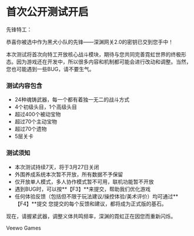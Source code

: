 # **首次公开测试开启**

先锋特工：

恭喜你被选中作为黑犬小队的先锋——深渊网关2.0的密钥已交到您手中！

本次测试将首次向特工开放核心战斗模块，期待与您共同完善霓虹世界的终极形态。因为游戏还在开发中，所以很多内容和机制都可能会进行改动和调整。当然，您也可能遇到一些BUG，请不要生气。

### 测试内容包含

* 24种魂铸武器，每一个都有着独一无二的战斗方式
* 4个初级头目，1个高级头目
* 超过400个被动宝物
* 超过70个主动宝物
* 超过70个遗物
* 5层关卡
### **测试须知**

* 本次测试持续7天，将于3月27日关闭
* 外围养成系统本次暂不开放，所有数据不予保留
* 仅开放单人模式，多人协作模式暂不可用，联机功能暂不开放
* 遇到BUG时，可以按**【F3】**来提交，帮助我们优化游戏
* 任何体验反馈（包括但不限于玩法建议/操控体验/美术评价）均可通过**【F4】**提交
您提交的每个反馈和建议，都将成为正式版的基石。

现在，请握紧武器，调整义体共鸣频率，深渊的霓虹正在因您而重新闪烁。

Veewo Games

